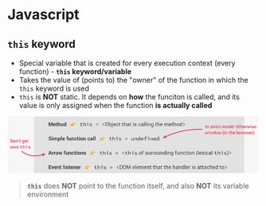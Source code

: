 # **Javascript**

## **`this` keyword**

* Special variable that is created for every execution context (every function) - **`this` keyword/variable**
* Takes the value of (points to) the "owner" of the function in which the `this` keyword is used
* `this` is **NOT** static. It depends on **how** the funciton is called, and its value is only assigned when the function **is actually called**

![this keyword details](../images/this-keyword.png)

> **`this`** does **NOT** point to the function itself, and also **NOT** its variable environment